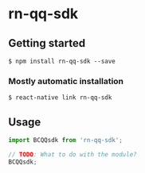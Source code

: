 # rn-qq-sdk

## Getting started

`$ npm install rn-qq-sdk --save`

### Mostly automatic installation

`$ react-native link rn-qq-sdk`

## Usage
```javascript
import BCQQsdk from 'rn-qq-sdk';

// TODO: What to do with the module?
BCQQsdk;
```

